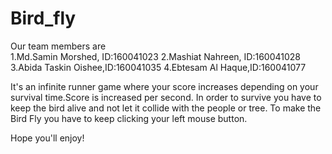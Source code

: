 # Bird_fly
Our team members are  
1.Md.Samin Morshed, ID:160041023 
2.Mashiat Nahreen, ID:160041028 
3.Abida Taskin Oishee,ID:160041035 
4.Ebtesam Al Haque,ID:160041077


It's an infinite runner game where your score increases depending on your survival time.Score is increased per second. In order to survive you have to keep the bird alive and not let it collide with the people or tree. To make the Bird Fly you have to keep clicking your left mouse button.

Hope you'll enjoy!

